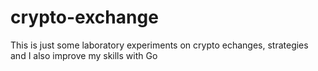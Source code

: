 # crypto-exchange
This is just some laboratory experiments on crypto echanges, strategies and I also improve my skills with Go
